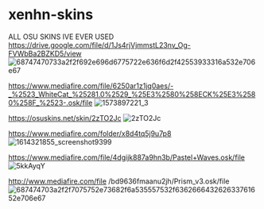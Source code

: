 # xenhn-skins
ALL OSU SKINS IVE EVER USED
https://drive.google.com/file/d/1Js4rjVjmmstL23nv_Og-FVWbBa2BZKD5/view
![68747470733a2f2f692e696d6775722e636f6d2f42553933316a532e706e67](https://user-images.githubusercontent.com/69603538/160230386-6e49b26e-56e1-4e7e-90e9-6aac1b47260c.png)

https://www.mediafire.com/file/6250ar1z1jq0aes/-_%2523_WhiteCat_%25281.0%2529_%25E3%2580%258ECK%25E3%2580%258F_%2523-.osk/file
![1573897221_3](https://user-images.githubusercontent.com/69603538/160230373-b7fc0b48-484d-4940-9d28-27eb50898e6e.jpg)

https://osuskins.net/skin/2zTO2Jc
![2zTO2Jc](https://user-images.githubusercontent.com/69603538/160230395-3826b385-0e63-4026-8d61-9aeba803b63b.jpg)

https://www.mediafire.com/folder/x8d4tq5j9u7p8
![1614321855_screenshot9399](https://user-images.githubusercontent.com/69603538/160230428-522a0280-f3d4-4606-a569-3ee471302eea.jpg)

https://www.mediafire.com/file/4dgijk887a9hn3b/Pastel+Waves.osk/file
![5kkAyqY](https://user-images.githubusercontent.com/69603538/160230498-43ac651c-c109-4976-b5da-56dcf6e04721.jpg)

http://www.mediafire.com/file
/bd9636fmaanu2jh/Prism_v3.osk/file![687474703a2f2f7075752e73682f6a535557532f636266643262633761652e706e67](https://user-images.githubusercontent.com/69603538/160230538-d53c8fca-137f-497e-8932-06096781be53.png)
